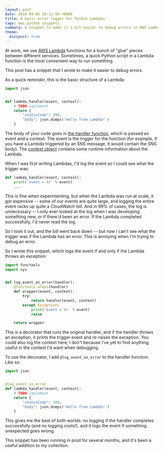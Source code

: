 ```yaml
---
layout: post
date: 2018-09-05 20:11:59 +0000
title: A basic error logger for Python Lambdas
tags: aws python snippets
summary: A snippet to make it a bit easier to debug errors in AWS Lambda functions written in Python.
theme:
  minipost: true
---
```


At work, we use [AWS Lambda][lambda] functions for a bunch of "glue" pieces between different services.
Sometimes, a quick Python script in a Lambda function is the most convenient way to run something.

This post has a snippet that I wrote to make it easier to debug errors.

As a quick reminder, this is the basic structure of a Lambda:

```python
import json


def lambda_handler(event, context):
    # TODO implement
    return {
        "statusCode": 200,
        "body": json.dumps('Hello from Lambda!')
    }
```

The body of your code goes in [the handler function][handler], which is passed an event and a context.
The event is the trigger for the function (for example, if you have a Lambda triggered by an SNS message, it would contain the SNS body).
The [context object][context] contains some runtime information about the Lambda.

When I was first writing Lambdas, I'd log the event so I could see what the trigger was:

```python
def lambda_handler(event, context):
    print('event = %r' % event)
    ...
```

This is fine when experimenting, but when the Lambda was run at scale, it got expensive -- some of our events are quite large, and logging the entire event racks up quite a CloudWatch bill.
And in 99% of cases, the log is unnecessary -- I only ever looked at the log when I was developing something new, or if there'd been an error.
If the Lambda completed successfully, I'd never read the log.

So I took it out, and the bill went back down -- but now I can't see what the trigger was if the Lambda has an error.
This is annoying when I'm trying to debug an error.

So I wrote this snippet, which logs the event if and only if the Lambda throws an exception:

```python
import functools
import sys


def log_event_on_error(handler):
    @functools.wraps(handler)
    def wrapper(event, context):
        try:
            return handler(event, context)
        except Exception:
            print('event = %r' % event)
            raise

    return wrapper
```

This is a decorator that runs the original handler, and if the handler throws an exception, it prints the trigger event and re-raises the exception.
You could also log the context here; I don't because I've yet to find anything useful in the context I'd want when debugging.

To use the decorator, I add `@log_event_on_error` to the handler function.
Like so:

```python
import json


@log_event_on_error
def lambda_handler(event, context):
    # TODO implement
    return {
        "statusCode": 200,
        "body": json.dumps('Hello from Lambda!')
    }
```

This gives me the best of both worlds: no logging if the handler completes successfully (and no logging costs!), and it logs the event if something unexpected goes wrong.

This snippet has been running in prod for several months, and it's been a useful addition to my collection.

[lambda]: https://en.wikipedia.org/wiki/AWS_Lambda
[handler]: https://docs.aws.amazon.com/lambda/latest/dg/python-programming-model-handler-types.html
[context]: https://docs.aws.amazon.com/lambda/latest/dg/python-context-object.html
